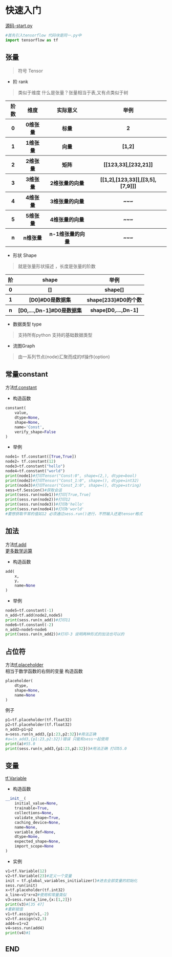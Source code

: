 # 快速入门
[源码-start.py](./start.py)
```python
#首先引入tensorflow 代码块是同一.py中
import tensorflow as tf
```
## 张量
> 符号 Tensor   

- 阶 rank 
> 类似于维度 
>  什么是张量？张量相当于表,又有点类似于树    
 <table >
        <tr>
        <th>阶数</th>
        <th>维度</th>
        <th>实际意义</th>
        <th>举例</th>
        </tr>
        <tr>
        <th>0</th>
        <th>0维张量</th>
        <th>标量</th>
        <th>2</th>
        </tr>
         <tr>
        <th>1</th>
        <th>1维张量</th>
        <th>向量</th>
        <th>[1,2]</th>
        </tr>
         <tr>
        <th>2</th>
        <th>2维张量</th>
        <th>矩阵</th>
        <th>[[123,33],[232,21]]</th>
        </tr>
           <tr>
        <th>3</th>
        <th>3维张量</th>
        <th>2维张量的向量</th>
        <th>[[1,2],[123,33]],[[3,5],[7,9]]]</th>
        </tr>
        <tr>
        <th>4</th>
        <th>4维张量</th>
        <th>3维张量的向量</th>
        <th>~~~</th>
        </tr>
         <tr>
        <th>5</th>
        <th>5维张量</th>
        <th>4维张量的向量</th>
        <th>~~~</th>
        </tr>
         <tr>
        <th>n</th>
        <th>n维张量</th>
        <th>n-1维张量的向量</th>
        <th>~~~</th>
        </tr>
</table>
 
  
    
- 形状 Shape 
> 就是张量形状描述 ，长度是张量的阶数 
<table>
  <tr>
        <th>阶</th>
        <th>shape</th>
        <th>举例</th>
        </tr>
  <tr>
        <th>0</th>
        <th>[]</th>
        <th>shape[]</th>
        </tr>
  <tr>
        <th>1</th>
        <th>[D0]#D0是数据集</th>
        <th>shape[233]#D0的个数</th>
        </tr>
   <tr>
        <th>n</th>
        <th>[D0,....,Dn-1]#D0是数据集</th>
        <th>shape[D0,....,Dn-1]</th>
        </tr>
</table>

- 数据类型 type
> 支持所有python 支持的基础数据类型

- 流图Graph 
> 由一系列节点(node)汇聚而成的tf操作(option)

##  常量constant  
方法[tf.constant](https://www.tensorflow.org/api_docs/python/tf/constant)

- 构造函数
```python
constant(
    value,
    dtype=None,
    shape=None,
    name='Const',
    verify_shape=False
)
```

- 举例
```python
node1= tf.constant([True,True])
node2= tf.constant(12)
node3=tf.constant("hello")
node4=tf.constant("world")
print(node1)#打印Tensor("Const:0", shape=(2,), dtype=bool)
print(node2)#打印Tensor("Const_1:0", shape=(), dtype=int32)
print(node3)#打印Tensor("Const_2:0", shape=(), dtype=string)
sess=tf.Session()#获取会话
print(sess.run(node1))#打印[True,True]
print(sess.run(node2))#打印12  
print(sess.run(node3))#打印b'hello'
print(sess.run(node4))#打印b'world'
#要想获取平常的值如12 必须通过sess.run()进行，不然输入还是tensor格式
```

## 加法  
方法[tf.add](https://www.tensorflow.org/api_docs/python/tf/add)  
[更多数学运算](https://www.tensorflow.org/api_guides/python/math_ops#Arithmetic_Operators)

- 构造函数
```python
add(
    x,
    y,
    name=None
)
```

- 举例
```python
node5=tf.constant(-1)
n_add=tf.add(node2,node5)
print(sess.run(n_add))#打印11
node6=tf.constant(-2)
n_add2=node5+node6
print(sess.run(n_add2))#打印-3 说明两种形式的加法也可以的 
```

## 占位符
方法[tf.placeholder](https://www.tensorflow.org/api_docs/python/tf/placeholder)  
相当于数学函数的右侧的变量
构造函数
```python
placeholder(
    dtype,
    shape=None,
    name=None
)
```	
例子
```python
p1=tf.placeholder(tf.float32)
p2=tf.placeholder(tf.float32)
n_add3=p1+p2
a=sess.run(n_add3,{p1:23,p2:32})#用法正确
#a=(n_add3,{p1:23,p2:32})错误 只能和sess一起使用
print(a)#55.0
print(sess.run(n_add3,{p1:23,p2:32}))#用法正确 打印55.0
```

## 变量
[tf.Variable](https://www.tensorflow.org/api_docs/python/tf/Variable)

- 构造函数
```python
__init__(
    initial_value=None,
    trainable=True,
    collections=None,
    validate_shape=True,
    caching_device=None,
    name=None,
    variable_def=None,
    dtype=None,
    expected_shape=None,
    import_scope=None
)
```

- 实例
```python
v1=tf.Variable(12)
v2=tf.Variable(23)#定义一个变量
init = tf.global_variables_initializer()#进去全部变量的初始化
sess.run(init)
x=tf.placeholder(tf.int32)
a_line=v1*x+v2#使用和常量类似
v3=sess.run(a_line,{x:[1,2]})
print(v3)#[35 47]
#重新赋值
v1=tf.assign(v1,-2)
v2=tf.assign(v2,3)
add4=v1+v2
v4=sess.run(add4)
print(v4)#1

```
## END
